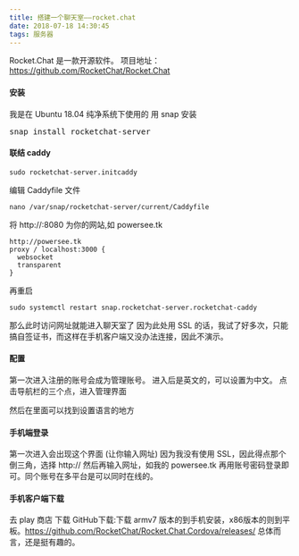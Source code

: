 ```yaml
---
title: 搭建一个聊天室——rocket.chat
date: 2018-07-18 14:30:45
tags: 服务器
---
```

Rocket.Chat 是一款开源软件。
项目地址：https://github.com/RocketChat/Rocket.Chat
<!--more-->
#### 安装
我是在 Ubuntu 18.04 纯净系统下使用的
用 snap 安装
<pre>snap install rocketchat-server</pre>

#### 联结 caddy

```
sudo rocketchat-server.initcaddy
```

编辑 Caddyfile 文件

```
nano /var/snap/rocketchat-server/current/Caddyfile
```

将  http://:8080 为你的网站,如 powersee.tk

```
http://powersee.tk
proxy / localhost:3000 {
  websocket
  transparent
}
```

再重启

```
sudo systemctl restart snap.rocketchat-server.rocketchat-caddy
```

那么此时访问网址就能进入聊天室了
 因为此处用 SSL 的话，我试了好多次，只能搞自签证书，而这样在手机客户端又没办法连接，因此不演示。

#### 配置
第一次进入注册的账号会成为管理账号。
进入后是英文的，可以设置为中文。
点击导航栏的三个点，进入管理界面

然后在里面可以找到设置语言的地方


#### 手机端登录
第一次进入会出现这个界面
(让你输入网址)
因为我没有使用 SSL，因此得点那个倒三角，选择 http:// 然后再输入网址，如我的 powersee.tk
再用账号密码登录即可。同个账号在多平台是可以同时在线的。

#### 手机客户端下载
去 play 商店 下载
GitHub下载:下载 armv7 版本的到手机安装，x86版本的则到平板。https://github.com/RocketChat/Rocket.Chat.Cordova/releases/
总体而言，还是挺有趣的。
